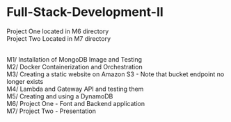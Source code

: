 # Full-Stack-Development-II

Project One located in M6 directory<br>
Project Two Located in M7 directory<br><br>

M1/ Installation of MongoDB Image and Testing<br>
M2/ Docker Containerization and Orchestration<br>
M3/ Creating a static website on Amazon S3 - Note that bucket endpoint no longer exists<br>
M4/ Lambda and Gateway API and testing them<br>
M5/ Creating and using a DynamoDB<br>
M6/ Project One - Font and Backend application <br>
M7/ Project Two - Presentation<br>